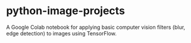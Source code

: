 # python-image-projects
A Google Colab notebook for applying basic computer vision filters (blur, edge detection) to images using TensorFlow.
